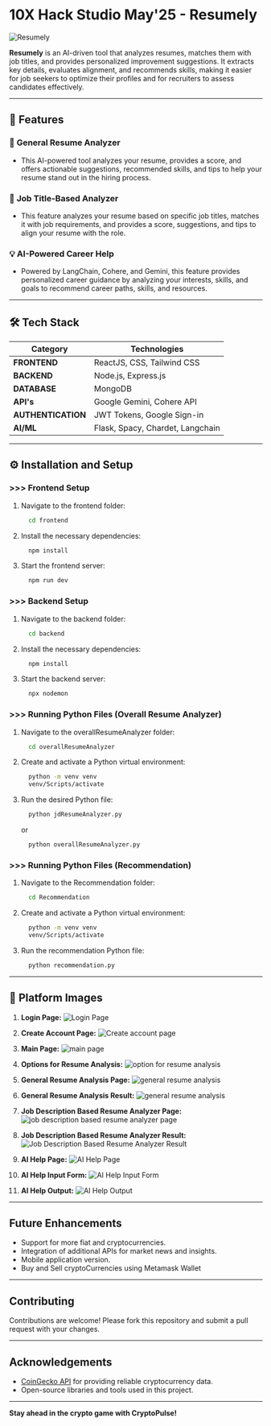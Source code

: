 # **10X Hack Studio May'25 - Resumely**

![Resumely](https://www.0x.day/_next/image?url=%2Fassets%2FCodingNinjas2%2FCover_Photo.png&w=3840&q=75)

**Resumely** is an AI-driven tool that analyzes resumes, matches them with job titles, and provides personalized improvement suggestions. It extracts key details, evaluates alignment, and recommends skills, making it easier for job seekers to optimize their profiles and for recruiters to assess candidates effectively.

---

## 🚀 **Features**

### 📝 **General Resume Analyzer**
- This AI-powered tool analyzes your resume, provides a score, and offers actionable suggestions, recommended skills, and tips to help your resume stand out in the hiring process.

### 🎯 **Job Title-Based Analyzer**
- This feature analyzes your resume based on specific job titles, matches it with job requirements, and provides a score, suggestions, and tips to align your resume with the role.
  
### 💡 **AI-Powered Career Help**
- Powered by LangChain, Cohere, and Gemini, this feature provides personalized career guidance by analyzing your interests, skills, and goals to recommend career paths, skills, and resources.
---

## 🛠️ **Tech Stack**

| **Category**   | **Technologies**                                                                 |
|-----------------|----------------------------------------------------------------------------------|
| **FRONTEND**    | ReactJS, CSS, Tailwind CSS                                              |
| **BACKEND**     | Node.js, Express.js                                                            |
| **DATABASE**    | MongoDB                                                                        |
| **API's**         | Google Gemini, Cohere API                               |
| **AUTHENTICATION**         | JWT Tokens, Google Sign-in                               |
| **AI/ML**         | Flask, Spacy, Chardet, Langchain                               |

---

## ⚙️ **Installation and Setup**

### **>>> Frontend Setup**

1. Navigate to the frontend folder:
   ```bash
     cd frontend
     ```
2. Install the necessary dependencies:
   ```bash
     npm install
     ```
3. Start the frontend server:
   ```bash
     npm run dev
     ```

### **>>> Backend Setup**

1. Navigate to the backend folder:
   ```bash
     cd backend
     ```
2. Install the necessary dependencies:
   ```bash
     npm install
     ```
3. Start the backend server:
   ```bash
     npx nodemon
     ```

### **>>> Running Python Files (Overall Resume Analyzer)**

1. Navigate to the overallResumeAnalyzer folder:
   ```bash
     cd overallResumeAnalyzer
     ```
2. Create and activate a Python virtual environment:
   ```bash
     python -m venv venv
     venv/Scripts/activate
     ```
3. Run the desired Python file:
   ```bash
     python jdResumeAnalyzer.py
     ```
   or
   
   ```bash
     python overallResumeAnalyzer.py
     ```

### **>>> Running Python Files (Recommendation)**

1. Navigate to the Recommendation folder:
   ```bash
     cd Recommendation
     ```
2. Create and activate a Python virtual environment:
   ```bash
     python -m venv venv
     venv/Scripts/activate
     ```
3. Run the recommendation Python file:
   ```bash
     python recommendation.py
     ```
   
---

## **🌟 Platform Images**

1. **Login Page:**
   ![Login Page](https://github.com/lakshya001-AI/Resumely/blob/main/Resumely_Images/LoginPageResumely.png?raw=true)

2. **Create Account Page:**
   ![Create account page](https://github.com/lakshya001-AI/Resumely/blob/main/Resumely_Images/createAccountPageResumely.png?raw=true)

3. **Main Page:**
   ![main page](https://github.com/lakshya001-AI/Resumely/blob/main/Resumely_Images/mainPageResumely.png?raw=true)

4. **Options for Resume Analysis:**
   ![option for resume analysis](https://github.com/lakshya001-AI/Resumely/blob/main/Resumely_Images/chooseOptionResumely.png?raw=true)

5. **General Resume Analysis Page:**
   ![general resume analysis](https://github.com/lakshya001-AI/Resumely/blob/main/Resumely_Images/general_resume_Analyzer_resumely.png?raw=true)

6. **General Resume Analysis Result:**
   ![general resume analysis](https://github.com/lakshya001-AI/Resumely/blob/main/Resumely_Images/general_resume_Analyzer_result_resumely.png?raw=true)

7. **Job Description Based Resume Analyzer Page:**
   ![job description based resume analyzer page](https://github.com/lakshya001-AI/Resumely/blob/main/Resumely_Images/Job_based_resume_Analyzer1.png?raw=true)
   
8. **Job Description Based Resume Analyzer Result:**
   ![Job Description Based Resume Analyzer Result](https://github.com/lakshya001-AI/Resumely/blob/main/Resumely_Images/Job_based_resume_Analyzer_result.png?raw=true)

9. **AI Help Page:**
   ![AI Help Page](https://github.com/lakshya001-AI/Resumely/blob/main/Resumely_Images/ai_Help_resumely.png?raw=true)

10. **AI Help Input Form:**
   ![AI Help Input Form](https://github.com/lakshya001-AI/Resumely/blob/main/Resumely_Images/ai_Help_resumely_inputs.png?raw=true)

10. **AI Help Output:**
   ![AI Help Output](https://github.com/lakshya001-AI/Resumely/blob/main/Resumely_Images/ai_Help_resumely_output.png?raw=true)
   

---

## Future Enhancements
- Support for more fiat and cryptocurrencies.
- Integration of additional APIs for market news and insights.
- Mobile application version.
- Buy and Sell cryptoCurrencies using Metamask Wallet

---

## Contributing

Contributions are welcome! Please fork this repository and submit a pull request with your changes.

---

## Acknowledgements

- [CoinGecko API](https://www.coingecko.com/en/api) for providing reliable cryptocurrency data.
- Open-source libraries and tools used in this project.

---

**Stay ahead in the crypto game with CryptoPulse!**
